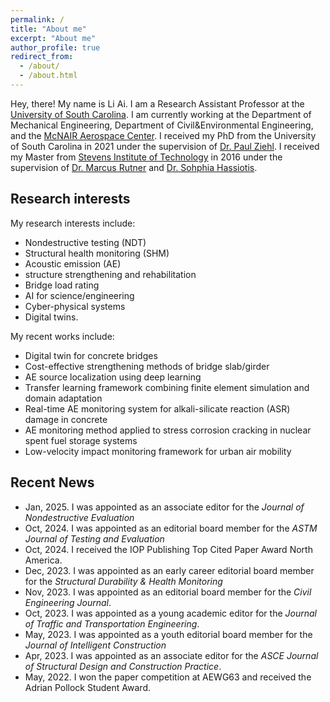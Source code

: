 ```yaml
---
permalink: /
title: "About me"
excerpt: "About me"
author_profile: true
redirect_from: 
  - /about/
  - /about.html
---
```



Hey, there! My name is Li Ai. I am a Research Assistant Professor at the [University of South Carolina](https://sc.edu/). I am currently working at the Department of Mechanical Engineering, Department of Civil&Environmental Engineering, and the [McNAIR Aerospace Center](https://sc.edu/about/centers_institutes/mcnair/index.php). I received my PhD from the University of South Carolina in 2021 under the supervision of [Dr. Paul Ziehl](https://sc.edu/study/colleges_schools/engineering_and_computing/faculty-staff/ziehl_paul.php). I received my Master from [Stevens Institute of Technology](https://www.stevens.edu/) in 2016 under the supervision of [Dr. Marcus Rutner](https://www.tuhh.de/mvb/institute/team/prof-dr-marcus-rutner-institutsleiter.html) and [Dr. Sohphia Hassiotis](https://www.stevens.edu/news/stevens-community-celebrates-and-remembers-professor-sophia-hassiotis).




Research interests 
------
My research interests include:
- Nondestructive testing (NDT)
- Structural health monitoring (SHM)
- Acoustic emission (AE)
- structure strengthening and rehabilitation
- Bridge load rating
- AI for science/engineering
- Cyber-physical systems
- Digital twins. 

My recent works include: 
- Digital twin for concrete bridges
- Cost-effective strengthening methods of bridge slab/girder 
- AE source localization using deep learning 
- Transfer learning framework combining finite element simulation and domain adaptation
- Real-time AE monitoring system for alkali-silicate reaction (ASR) damage in concrete
- AE monitoring method applied to stress corrosion cracking in nuclear spent fuel storage systems
- Low-velocity impact monitoring framework for urban air mobility

Recent News
------
* Jan, 2025. I was appointed as an associate editor for the *Journal of Nondestructive Evaluation*
* Oct, 2024. I was appointed as an editorial board member for the *ASTM Journal of Testing and Evaluation*
* Oct, 2024. I received the IOP Publishing Top Cited Paper Award North America.
* Dec, 2023. I was appointed as an early career editorial board member for the *Structural Durability & Health Monitoring*
* Nov, 2023. I was appointed as an editorial board member for the *Civil Engineering Journal*.
* Oct, 2023. I was appointed as a young academic editor for the *Journal of Traffic and Transportation Engineering*.
* May, 2023. I was appointed as a youth editorial board member for the *Journal of Intelligent Construction*
* Apr, 2023. I was appointed as an associate editor for the *ASCE Journal of Structural Design and Construction Practice*.
* May, 2022. I won the paper competition at AEWG63 and received the Adrian Pollock Student Award.

